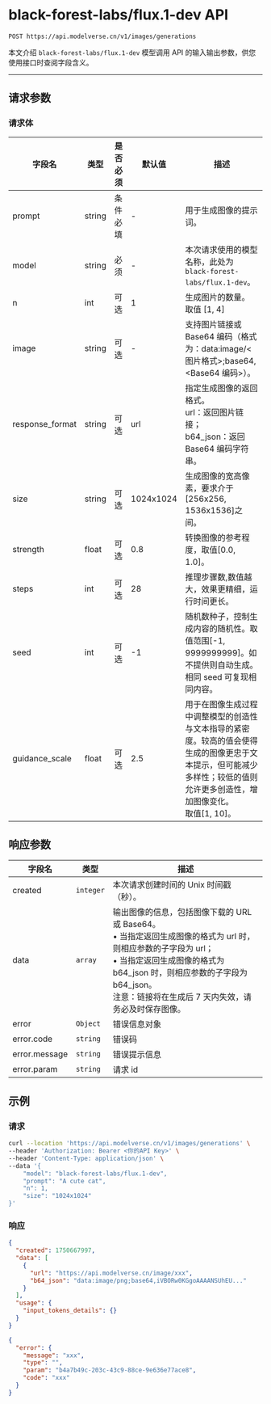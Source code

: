# black-forest-labs/flux.1-dev API

`POST https://api.modelverse.cn/v1/images/generations`

本文介绍 `black-forest-labs/flux.1-dev` 模型调用 API 的输入输出参数，供您使用接口时查阅字段含义。

---

## 请求参数

### 请求体

| 字段名          | 类型   | 是否必须 | 默认值    | 描述                                                                                                                                                                        |
| --------------- | ------ | -------- | --------- | --------------------------------------------------------------------------------------------------------------------------------------------------------------------------- |
| prompt          | string | 条件必填 | -         | 用于生成图像的提示词。                                                                                                                                                      |
| model           | string | 必须     | -         | 本次请求使用的模型名称，此处为 `black-forest-labs/flux.1-dev`。                                                                                                                                                    |
| n               | int    | 可选     | 1         | 生成图片的数量。<br>取值 [1, 4]                                                                                                                                             |
| image           | string | 可选     | -         | 支持图片链接或 Base64 编码（格式为：data:image/<图片格式>;base64,<Base64 编码>）。                                                                                          |
| response_format | string | 可选     | url       | 指定生成图像的返回格式。<br>url：返回图片链接；<br>b64_json：返回 Base64 编码字符串。                                                                                       |
| size            | string | 可选     | 1024x1024 | 生成图像的宽高像素，要求介于[256x256, 1536x1536]之间。                                                                                                                      |
| strength        | float  | 可选     | 0.8       | 转换图像的参考程度，取值[0.0, 1.0]。                                                                                                                                        |
| steps           | int    | 可选     | 28        | 推理步骤数,数值越大，效果更精细，运行时间更长。                                                                                                                             |
| seed            | int    | 可选     | -1        | 随机数种子，控制生成内容的随机性。取值范围[-1, 9999999999]。如不提供则自动生成。相同 seed 可复现相同内容。                                                                  |
| guidance_scale  | float  | 可选     | 2.5       | 用于在图像生成过程中调整模型的创造性与文本指导的紧密度。较高的值会使得生成的图像更忠于文本提示，但可能减少多样性；较低的值则允许更多创造性，增加图像变化。<br>取值[1, 10]。 |

## 响应参数

| 字段名        | 类型      | 描述                                                                                                                                                                                                                                                    |
| ------------- | --------- | ------------------------------------------------------------------------------------------------------------------------------------------------------------------------------------------------------------------------------------------------------- |
| created       | `integer` | 本次请求创建时间的 Unix 时间戳（秒）。                                                                                                                                                                                                                  |
| data          | `array`   | 输出图像的信息，包括图像下载的 URL 或 Base64。<br>• 当指定返回生成图像的格式为 url 时，则相应参数的子字段为 url；<br>• 当指定返回生成图像的格式为 b64_json 时，则相应参数的子字段为 b64_json。<br>注意：链接将在生成后 7 天内失效，请务必及时保存图像。 |
| error         | `Object`  | 错误信息对象                                                                                                                                                                                                                                            |
| error.code    | `string`  | 错误码                                                                                                                                                                                                                                                  |
| error.message | `string`  | 错误提示信息                                                                                                                                                                                                                                            |
| error.param   | `string`  | 请求 id                                                                                                                                                                                                                                                 |

## 示例

### 请求

```bash
curl --location 'https://api.modelverse.cn/v1/images/generations' \
--header 'Authorization: Bearer <你的API Key>' \
--header 'Content-Type: application/json' \
--data '{
    "model": "black-forest-labs/flux.1-dev",
    "prompt": "A cute cat",
    "n": 1,
    "size": "1024x1024"
}'
```

### 响应

```json
{
  "created": 1750667997,
  "data": [
    {
      "url": "https://api.modelverse.cn/image/xxx",
      "b64_json": "data:image/png;base64,iVBORw0KGgoAAAANSUhEU..."
    }
  ],
  "usage": {
    "input_tokens_details": {}
  }
}
```

```json
{
  "error": {
    "message": "xxx",
    "type": "",
    "param": "b4a7b49c-203c-43c9-88ce-9e636e77ace8",
    "code": "xxx"
  }
}
```
